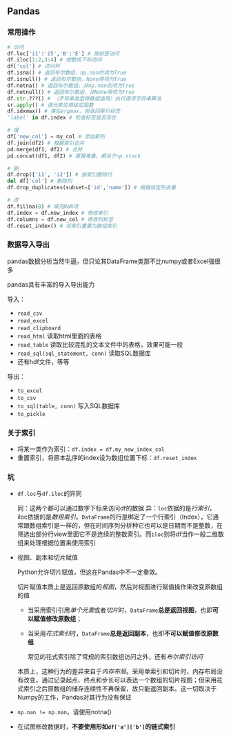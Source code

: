 ## Pandas
### 常用操作
```python
# 访问
df.loc['i1':'i5','B':'E'] # 按标签访问
df.iloc[1:2,3:4] # 按数组下标访问
df['col'] # 访问列
df.isna() # 返回布尔数组，np.nan的项为True
df.isnull() # 返回布尔数组，None得项为True
df.notna() # 返回布尔数组，非np.nan的项为True
df.notnull() # 返回布尔数组，非None得项为True
df.str.???() # （字符串类型得数组适用）执行逐项字符串算法
sr.apply() # 逐元素应用给定函数
df.idxmax() # 类似argmax，但返回索引标签
'label' in df.index # 检查标签是否存在

# 增
df['new_col'] = my_col # 添加新列
df.join(df2) # 根据索引合并
pd.merge(df1, df2) # 合并
pd.concat(df1, df2) # 直接堆叠，相当于np.stack

# 删
df.drop(['i1', 'i2']) # 按索引删除行
del df['col'] # 删除列
df.drop_duplicates(subset=['id','name']) # 根据给定列去重

# 改
df.fillna(0) # 填充NaN项
df.index = df.new_index # 修改索引
df.columns = df.new_col # 修改列标签
df.reset_index() # 将索引重置为数组索引

```
### 数据导入导出
pandas数据分析当然牛逼，但只论其DataFrame类那不比numpy或者Excel强很多

pandas具有丰富的导入导出能力

导入：
- `read_csv`
- `read_excel`
- `read_clipboard`
- `read_html` 读取html里面的表格
- `read_table` 读取比较混乱的文本文件中的表格，效果可能一般
- `read_sql(sql_statement, conn)` 读取SQL数据库
- 还有hdf文件，等等

导出：
- `to_excel`
- `to_csv`
- `to_sql(table, conn)` 写入SQL数据库 
- `to_pickle`

### 关于索引
- 将某一类作为索引：`df.index = df.my_new_index_col`
- 重置索引，将原本乱序的index设为数组位置下标：`df.reset_index`

### 坑
- `df.loc`与`df.iloc`的异同
  
  同：这两个都可以通过数字下标来访问df的数据
  异：`loc`依据的是*行索引*，iloc依据的是*数组索引*。`DataFrame`的行是绑定了一个行索引（Index），它通常跟数组索引是一样的，但在时间序列分析种它也可以是日期而不是整数，在筛选出部分行view里面它不是连续的整数索引。而`iloc`则将df当作一般二维数组来处理根据位置来使用索引

- 视图、副本和切片赋值
  
  Python允许切片赋值，但这在Pandas中不一定奏效。

  切片赋值本质上是返回原数组的*视图*，然后对视图进行赋值操作来改变原数组的值

  - 当采用索引引用*单个元素*或者*切片*时，`DataFrame`**总是返回视图**，也即**可以赋值修改原数组**；
  - 当采用*花式索引*时，`DataFrame`**总是返回副本**，也即**不可以赋值修改原数组**
    
    常见的花式索引除了常规的索引数组访问之外，还有*布尔索引访问*

  本质上，这种行为的差异来自于*内存布局*。采用单索引和切片时，内存布局没有改变，通过记录起点、终点和步长可以表达一个数组的切片视图；但采用花式索引之后原数组的储存连续性不再保留，故只能返回副本。这一切取决于Numpy的工作，Pandas对其行为没有保证

- `np.nan != np.nan`，请使用notna()
- 在试图修改数据时，**不要使用形如`df['a']['b']`的链式索引**